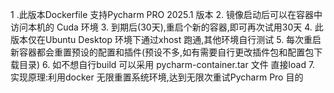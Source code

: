 1 .此版本Dockerfile 支持Pycharm PRO 2025.1 版本
2. 镜像启动后可以在容器中访问本机的 Cuda 环境
3. 到期后(30天),重启个新的容器,即可再次试用30天
4. 此版本仅在Ubuntu Desktop 环境下通过xhost 跑通,其他环境自行测试
5. 每次重启新容器都会重置预设的配置和插件(预设不多,如有需要自行更改插件包和配置包下载目录)
6. 如不想自行build 可以采用 pycharm-container.tar 文件 直接load
7. 实现原理:利用docker 无限重置系统环境,达到无限次重试Pycharm Pro 目的

